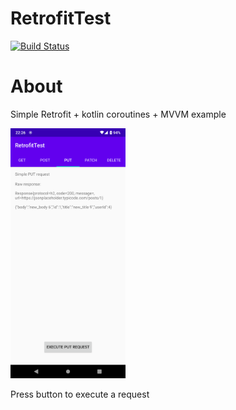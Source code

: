 RetrofitTest
============
[![Build Status](https://travis-ci.com/Redbu11dev/RetrofitTest.svg?branch=master)](https://travis-ci.com/Redbu11dev/RetrofitTest)


# About
Simple Retrofit + kotlin coroutines + MVVM example

<img src="Screenshot_20200911-222644_RetrofitTest.png" height="400" alt="Screenshot"/>

Press button to execute a request
